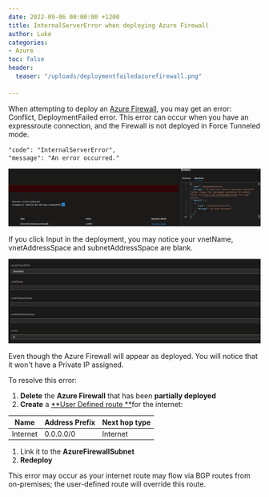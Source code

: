 ```yaml
---
date: 2022-09-06 00:00:00 +1200
title: InternalServerError when deploying Azure Firewall
author: Luke
categories:
- Azure
toc: false
header:
  teaser: "/uploads/deploymentfailedazurefirewall.png"

---
```

When attempting to deploy an [Azure Firewall](https://docs.microsoft.com/en-us/azure/firewall/overview?WT.mc_id=AZ-MVP-5004796 "What is Azure Firewall?"), you may get an error: Conflict, DeploymentFailed error. This error can occur when you have an expressroute connection, and the Firewall is not deployed in Force Tunneled mode.

    "code": "InternalServerError",
    "message": "An error occurred."

![Deployment Failed - Azure Firewall](/uploads/deploymentfailedazurefirewall.png "Deployment Failed - Azure Firewall")

If you click Input in the deployment, you may notice your vnetName, vnetAddressSpace and subnetAddressSpace are blank.

![Azure Firewall deployment](/uploads/deploymentfailedazurefirewallinputs.png "Azure Firewall deployment")

Even though the Azure Firewall will appear as deployed. You will notice that it won't have a Private IP assigned.

To resolve this error:

1. **Delete** the **Azure Firewall** that has been **partially deployed**
2. **Create** a [**User Defined route **](https://docs.microsoft.com/en-us/azure/virtual-network/manage-route-table?WT.mc_id=AZ-MVP-5004796 "Create, change, or delete a route table")for the internet:

| Name | Address Prefix | Next hop type |
| --- | --- | --- |
| Internet | 0.0.0.0/0 | Internet |

1. Link it to the **AzureFirewallSubnet**
2. **Redeploy**

This error may occur as your internet route may flow via BGP routes from on-premises; the user-defined route will override this route.